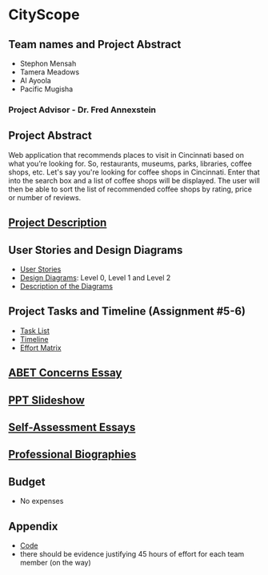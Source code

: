 # CityScope

## Team names and Project Abstract 
 - Stephon Mensah
 - Tamera Meadows
 - Al Ayoola
 - Pacific Mugisha

### Project Advisor - Dr. Fred Annexstein
## Project Abstract
Web application that recommends places to visit in Cincinnati based on what you’re looking for. So, restaurants, museums, parks, libraries, coffee shops, etc. Let's say you're looking for coffee shops in Cincinnati. Enter that into the search box and a list of coffee shops will be displayed. The user will then be able to sort the list of recommended coffee shops by rating, price or number of reviews. 

## [Project Description](https://github.com/stephon0518/SeniorDesign/blob/main/Project-Description.md)

## User Stories and Design Diagrams
 - [User Stories](https://github.com/stephon0518/SeniorDesign/blob/main/User%20Stories%20and%20Design%20Diagrams/User_Stories.md)
 - [Design Diagrams](https://github.com/stephon0518/SeniorDesign/blob/main/User%20Stories%20and%20Design%20Diagrams/DesignDiagrams-1.pdf): Level 0, Level 1 and Level 2
 - [Description of the Diagrams](https://github.com/stephon0518/SeniorDesign/blob/main/User%20Stories%20and%20Design%20Diagrams/DesignDiagramDescriptions)

## Project Tasks and Timeline (Assignment #5-6)
 - [Task List](https://github.com/stephon0518/SeniorDesign/blob/main/Project%20Tasks%20and%20Timeline/Tasklist.md)
 - [Timeline](https://github.com/stephon0518/SeniorDesign/blob/main/Project%20Tasks%20and%20Timeline/TimeLine.xlsx)
 - [Effort Matrix](https://github.com/stephon0518/SeniorDesign/blob/main/Project%20Tasks%20and%20Timeline/Effort%20Matrix)

## [ABET Concerns Essay](https://github.com/stephon0518/SeniorDesign/blob/main/Assignments/ABET%20Concerns%20Essay.pdf)

## [PPT Slideshow](https://github.com/stephon0518/SeniorDesign/blob/main/Assignments/PPT%20Slideshow.pptx)

## [Self-Assessment Essays](https://github.com/stephon0518/SeniorDesign/tree/main/Assignments/IndividualCapstones)

## [Professional Biographies](https://github.com/stephon0518/SeniorDesign/tree/main/ProfessionalBios)

## Budget
 - No expenses
   
## Appendix
 - [Code]()
 - there should be evidence justifying 45 hours of effort for each team member (on the way)
